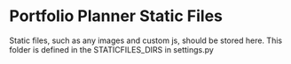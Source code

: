 Portfolio Planner Static Files
==============================

Static files, such as any images and custom js, should be stored here. This folder is defined in the STATICFILES_DIRS in
settings.py
